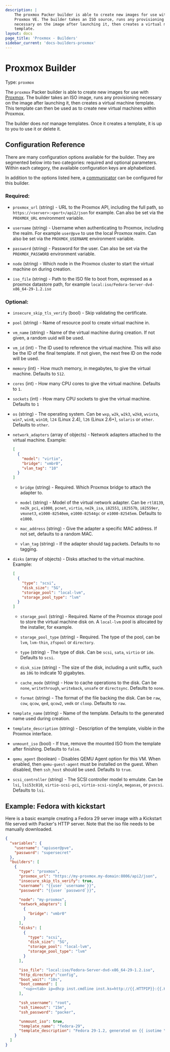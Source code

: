 ```yaml
---
description: |
    The proxmox Packer builder is able to create new images for use with
    Proxmox VE. The builder takes an ISO source, runs any provisioning
    necessary on the image after launching it, then creates a virtual machine
    template.
layout: docs
page_title: 'Proxmox - Builders'
sidebar_current: 'docs-builders-proxmox'
---
```


# Proxmox Builder

Type: `proxmox`

The `proxmox` Packer builder is able to create new images for use with
[Proxmox](https://www.proxmox.com/en/proxmox-ve). The builder takes an ISO
image, runs any provisioning necessary on the image after launching it, then
creates a virtual machine template. This template can then be used as to
create new virtual machines within Proxmox.

The builder does *not* manage templates. Once it creates a template, it is up
to you to use it or delete it.

## Configuration Reference

There are many configuration options available for the builder. They are
segmented below into two categories: required and optional parameters. Within
each category, the available configuration keys are alphabetized.

In addition to the options listed here, a
[communicator](/docs/templates/communicator.html) can be configured for this
builder.

### Required:

-   `proxmox_url` (string) - URL to the Proxmox API, including the full path,
    so `https://<server>:<port>/api2/json` for example.
    Can also be set via the `PROXMOX_URL` environment variable.

-   `username` (string) - Username when authenticating to Proxmox, including
    the realm. For example `user@pve` to use the local Proxmox realm.
    Can also be set via the `PROXMOX_USERNAME` environment variable.

-   `password` (string) - Password for the user.
    Can also be set via the `PROXMOX_PASSWORD` environment variable.

-   `node` (string) - Which node in the Proxmox cluster to start the virtual
    machine on during creation.

-   `iso_file` (string) - Path to the ISO file to boot from, expressed as a
    proxmox datastore path, for example
    `local:iso/Fedora-Server-dvd-x86_64-29-1.2.iso`

### Optional:
-   `insecure_skip_tls_verify` (bool) - Skip validating the certificate.

-   `pool` (string) - Name of resource pool to create virtual machine in.

-   `vm_name` (string) - Name of the virtual machine during creation. If not
    given, a random uuid will be used.

-   `vm_id` (int) - The ID used to reference the virtual machine. This will
    also be the ID of the final template. If not given, the next free ID on
    the node will be used.

-   `memory` (int) - How much memory, in megabytes, to give the virtual
    machine. Defaults to `512`.

-   `cores` (int) - How many CPU cores to give the virtual machine. Defaults
    to `1`.

-   `sockets` (int) - How many CPU sockets to give the virtual machine.
    Defaults to `1`

-   `os` (string) - The operating system. Can be `wxp`, `w2k`, `w2k3`, `w2k8`,
    `wvista`, `win7`, `win8`, `win10`, `l24` (Linux 2.4), `l26` (Linux 2.6+),
    `solaris` or `other`. Defaults to `other`.

-   `network_adapters` (array of objects) - Network adapters attached to the
    virtual machine. Example:

    ```json
    [
      {
        "model": "virtio",
        "bridge": "vmbr0",
        "vlan_tag": "10"
      }
    ]
    ```

    -   `bridge` (string) - Required. Which Proxmox bridge to attach the
        adapter to.

    -   `model` (string) - Model of the virtual network adapter. Can be
        `rtl8139`, `ne2k_pci`, `e1000`, `pcnet`, `virtio`, `ne2k_isa`,
        `i82551`, `i82557b`, `i82559er`, `vmxnet3`, `e1000-82540em`,
        `e1000-82544gc` or `e1000-82545em`. Defaults to `e1000`.

    -   `mac_address` (string) - Give the adapter a specific MAC address. If
        not set, defaults to a random MAC.

    -   `vlan_tag` (string) - If the adapter should tag packets. Defaults to
        no tagging.

-   `disks` (array of objects) - Disks attached to the virtual machine.
    Example:

    ```json
    [
      {
        "type": "scsi",
        "disk_size": "5G",
        "storage_pool": "local-lvm",
        "storage_pool_type": "lvm"
      }
    ]
    ```

    -   `storage_pool` (string) - Required. Name of the Proxmox storage pool
        to store the virtual machine disk on. A `local-lvm` pool is allocated
        by the installer, for example.

    -   `storage_pool_type` (string) - Required. The type of the pool, can
        be `lvm`, `lvm-thin`, `zfspool` or `directory`.

    -   `type` (string) - The type of disk. Can be `scsi`, `sata`, `virtio` or
        `ide`. Defaults to `scsi`.

    -   `disk_size` (string) - The size of the disk, including a unit suffix, such
        as `10G` to indicate 10 gigabytes.

    -   `cache_mode` (string) - How to cache operations to the disk. Can be
        `none`, `writethrough`, `writeback`, `unsafe` or `directsync`.
        Defaults to `none`.

    -   `format` (string) - The format of the file backing the disk. Can be
        `raw`, `cow`, `qcow`, `qed`, `qcow2`, `vmdk` or `cloop`. Defaults to
        `raw`.

-   `template_name` (string) - Name of the template. Defaults to the generated
    name used during creation.

-   `template_description` (string) - Description of the template, visible in
    the Proxmox interface.

-   `unmount_iso` (bool) - If true, remove the mounted ISO from the template
    after finishing. Defaults to `false`.

-   `qemu_agent` (boolean) - Disables QEMU Agent option for this VM. When enabled,
    then `qemu-guest-agent` must be installed on the guest. When disabled, then 
    `ssh_host` should be used. Defaults to `true`.

-   `scsi_controller` (string) - The SCSI controller model to emulate. Can be `lsi`,
    `lsi53c810`, `virtio-scsi-pci`, `virtio-scsi-single`, `megasas`, or `pvscsi`.
    Defaults to `lsi`.

## Example: Fedora with kickstart

Here is a basic example creating a Fedora 29 server image with a Kickstart
file served with Packer's HTTP server. Note that the iso file needs to be
manually downloaded.

``` json
{
  "variables": {
    "username": "apiuser@pve",
    "password": "supersecret"
  },
  "builders": [
    {
      "type": "proxmox",
      "proxmox_url": "https://my-proxmox.my-domain:8006/api2/json",
      "insecure_skip_tls_verify": true,
      "username": "{{user `username`}}",
      "password": "{{user `password`}}",

      "node": "my-proxmox",
      "network_adapters": [
        {
          "bridge": "vmbr0"
        }
      ],
      "disks": [
        {
          "type": "scsi",
          "disk_size": "5G",
          "storage_pool": "local-lvm",
          "storage_pool_type": "lvm"
        }
      ],

      "iso_file": "local:iso/Fedora-Server-dvd-x86_64-29-1.2.iso",
      "http_directory":"config",
      "boot_wait": "10s",
      "boot_command": [
        "<up><tab> ip=dhcp inst.cmdline inst.ks=http://{{.HTTPIP}}:{{.HTTPPort}}/ks.cfg<enter>"
      ],

      "ssh_username": "root",
      "ssh_timeout": "15m",
      "ssh_password": "packer",

      "unmount_iso": true,
      "template_name": "fedora-29",
      "template_description": "Fedora 29-1.2, generated on {{ isotime \"2006-01-02T15:04:05Z\" }}"
    }
  ]
}
```
